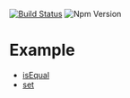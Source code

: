 [![Build Status](https://travis-ci.org/KSH-code/easily-js.svg?branch=master)](https://travis-ci.org/KSH-code/easily-js)
![Npm Version](https://img.shields.io/npm/v/easily-js.svg?style=flat-square)
# Example
* [isEqual](https://github.com/KSH-code/easily-js/blob/master/test/isEqual.test.js)
* [set](https://github.com/KSH-code/easily-js/blob/master/test/set.test.js)